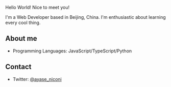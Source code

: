 <div styles="color: pink">

Hello World! Nice to meet you!

I'm a Web Developer based in Beijing, China. I'm enthusiastic about learning every cool thing.

## About me

- Programming Languages: JavaScript/TypeScript/Python

## Contact

- Twitter: [@ayase_niconi](https://twitter.com/ayase_niconi)

</div>
